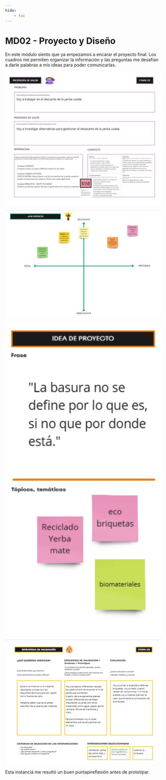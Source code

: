 ```yaml
---
hide:
    - toc
---
```


# MD02 - Proyecto y Diseño

En este módulo siento que ya empezamos a encarar el proyecto final. Los cuadros me permiten organizar la información y las preguntas me desafían a darle palabras a mis ideas para poder comunicarlas.

![](../images/MD02/md02_01.jpg)

![](../images/MD02/md02_02.jpg)

![](../images/MD02/md02_03.jpg)

![](../images/MD02/md02_04.jpg)

Esta instanciá me resultó un buen puntapireflexión antes de prototipar.